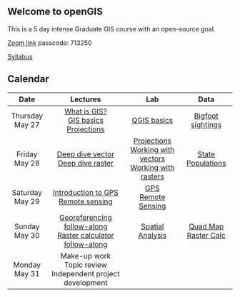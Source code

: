 ## Welcome to openGIS
This is a 5 day intense Graduate GIS course with an open-source goal.

[Zoom link](https://fordham.zoom.us/j/87342550947?pwd=ZnBwTFNtY2hOa2VrOEI3Q0NZTWdSdz09)
passcode: 713250


[Syllabus](syllabus.pdf)


## Calendar
| Date | Lectures | Lab | Data |
|:----:|:--------:|:---:|:----:|
| Thursday <br> May 27 | [What is GIS?](docs/1_what_is_GIS.pdf) <br> [GIS basics](2_Using_QGIS.pdf) <br> [Projections](3_GIS_details.pdf) | [QGIS basics](Lab1.docx) <br> | [Bigfoot sightings](bigfootSightings.csv) |
| Friday <br> May 28 | [Deep dive vector](4_deepDiveVector.pdf) <br> [Deep dive raster](5_deepDiveRaster.pdf) <br>  | [Projections](Lab2_projections.docx) <br> [Working with vectors](Lab4_vector.docx) <br> [Working with rasters](Lab5_raster.docx) | [State Populations](statePopulation.csv) |
| Saturday <br> May 29 | [Introduction to GPS](6_GPS.pdf) <br> [Remote sensing](7_remoteSensing_.pdf) <br>  | [GPS](GPS_to_GIS.pdf) <br> [Remote Sensing](Lab7_NDVI.docx)  | |
| Sunday <br> May 30 | [Georeferencing follow-along](9_georeference_followalong.pdf) <br> [Raster calculator follow-along](Lab8_SR.docx) | [Spatial Analysis](https://ncep.amnh.org/index.php/Detail/objects/1055)  | [Quad Map](gwlquad.jpg) <br> [Raster Calc](rasterCalc.zip)|
| Monday <br> May 31 | Make-up work <br> Topic review <br> Independent project development |  | |
 


 